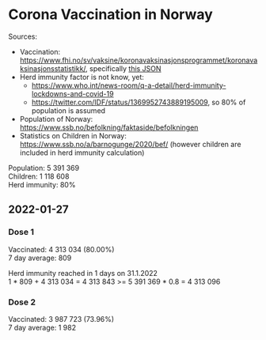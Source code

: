 # Corona Vaccination in Norway

Sources:

- Vaccination: <https://www.fhi.no/sv/vaksine/koronavaksinasjonsprogrammet/koronavaksinasjonsstatistikk/>, specifically [this JSON](https://www.fhi.no/api/chartdata/api/99119)
- Herd immunity factor is not know, yet:
  - <https://www.who.int/news-room/q-a-detail/herd-immunity-lockdowns-and-covid-19>
  - <https://twitter.com/IDF/status/1369952743889195009>, so 80% of population is assumed
- Population of Norway: <https://www.ssb.no/befolkning/faktaside/befolkningen>
- Statistics on Children in Norway: https://www.ssb.no/a/barnogunge/2020/bef/ (however children are included in herd immunity calculation)

Population: 5 391 369  
Children: 1 118 608  
Herd immunity: 80%  

## 2022-01-27

### Dose 1

Vaccinated: 4 313 034 (80.00%)  
7 day average: 809

Herd immunity reached in 1 days on 31.1.2022  
1 * 809 + 4 313 034 = 4 313 843 >= 5 391 369 * 0.8 = 4 313 096

### Dose 2

Vaccinated: 3 987 723 (73.96%)  
7 day average: 1 982

